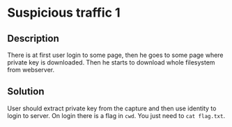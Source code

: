 # Suspicious traffic 1 

## Description
There is at first user login to some page, then he goes to some page where private key is downloaded.
Then he starts to download whole filesystem from webserver.


## Solution

User should extract private key from the capture and then use identity to login to server.
On login there is a flag in `cwd`. You just need to `cat flag.txt`.
